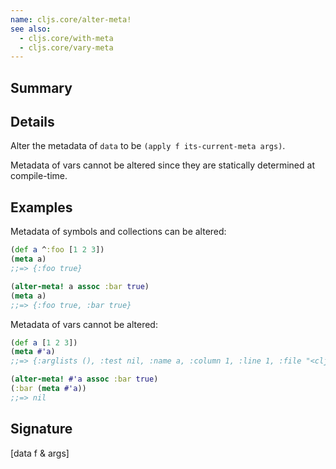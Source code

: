 ```yaml
---
name: cljs.core/alter-meta!
see also:
  - cljs.core/with-meta
  - cljs.core/vary-meta
---
```


## Summary

## Details

Alter the metadata of `data` to be `(apply f its-current-meta args)`.

Metadata of vars cannot be altered since they are statically determined at compile-time.

## Examples

Metadata of symbols and collections can be altered:

```clj
(def a ^:foo [1 2 3])
(meta a)
;;=> {:foo true}

(alter-meta! a assoc :bar true)
(meta a)
;;=> {:foo true, :bar true}
```

Metadata of vars cannot be altered:

```clj
(def a [1 2 3])
(meta #'a)
;;=> {:arglists (), :test nil, :name a, :column 1, :line 1, :file "<cljs repl>", :doc nil, :ns cljs.user}

(alter-meta! #'a assoc :bar true)
(:bar (meta #'a))
;;=> nil
```

## Signature
[data f & args]
